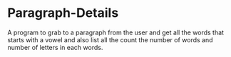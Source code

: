 # Paragraph-Details
A program to grab to a paragraph from the user and get all the words that starts with a vowel and also list all the count the number of words and number of letters in each words.
